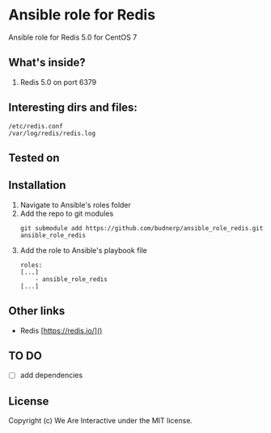 # Ansible role for Redis
Ansible role for Redis 5.0 for CentOS 7

## What's inside?
1. Redis 5.0 on port 6379

## Interesting dirs and files: 
```
/etc/redis.conf
/var/log/redis/redis.log
```

## Tested on

## Installation
1. Navigate to Ansible's roles folder
2. Add the repo to git modules
    ```
    git submodule add https://github.com/budnerp/ansible_role_redis.git ansible_role_redis
    ```
3. Add the role to Ansible's playbook file
    ```    
    roles:
    [...]
        - ansible_role_redis
    [...]
    ```

## Other links
- Redis [https://redis.io/]()

## TO DO
-[ ] add dependencies

## License
Copyright (c) We Are Interactive under the MIT license.